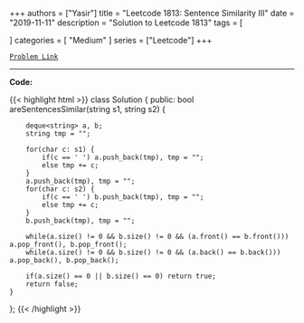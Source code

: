
+++
authors = ["Yasir"]
title = "Leetcode 1813: Sentence Similarity III"
date = "2019-11-11"
description = "Solution to Leetcode 1813"
tags = [
    
]
categories = [
    "Medium"
]
series = ["Leetcode"]
+++



[`Problem Link`](https://leetcode.com/problems/sentence-similarity-iii/description/)

---

**Code:**

{{< highlight html >}}
class Solution {
public:
    bool areSentencesSimilar(string s1, string s2) {
        
        deque<string> a, b;
        string tmp = "";
        
        for(char c: s1) {
            if(c == ' ') a.push_back(tmp), tmp = "";
            else tmp += c;
        }
        a.push_back(tmp), tmp = "";
        for(char c: s2) {
            if(c == ' ') b.push_back(tmp), tmp = "";
            else tmp += c;
        }        
        b.push_back(tmp), tmp = "";
        
        while(a.size() != 0 && b.size() != 0 && (a.front() == b.front())) a.pop_front(), b.pop_front();
        while(a.size() != 0 && b.size() != 0 && (a.back() == b.back())) a.pop_back(), b.pop_back();
        
        if(a.size() == 0 || b.size() == 0) return true;
        return false;
    }
};
{{< /highlight >}}

